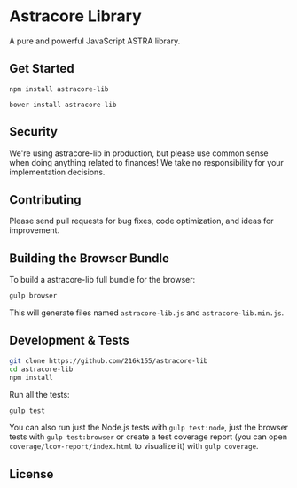 Astracore Library
=======

A pure and powerful JavaScript ASTRA library.


## Get Started

```
npm install astracore-lib
```

```
bower install astracore-lib
```

## Security

We're using astracore-lib in production, but please use common sense when doing anything related to finances! We take no responsibility for your implementation decisions.



## Contributing

Please send pull requests for bug fixes, code optimization, and ideas for improvement. 

## Building the Browser Bundle

To build a astracore-lib full bundle for the browser:

```sh
gulp browser
```

This will generate files named `astracore-lib.js` and `astracore-lib.min.js`.

## Development & Tests

```sh
git clone https://github.com/216k155/astracore-lib
cd astracore-lib
npm install
```

Run all the tests:

```sh
gulp test
```

You can also run just the Node.js tests with `gulp test:node`, just the browser tests with `gulp test:browser`
or create a test coverage report (you can open `coverage/lcov-report/index.html` to visualize it) with `gulp coverage`.

## License

